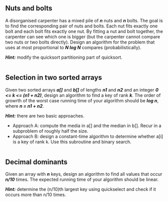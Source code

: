 ## Nuts and bolts

A disorganised carpenter has a mixed pile of **_n_** nuts and **_n_** bolts. The goal is to find the corresponding pair of nuts and bolts. Each nut fits exactly one bolt and each bolt fits exactly one nut. By fitting a nut and bolt together, the carpenter can see which one is bigger (but the carpenter cannot compare two nuts or two bolts directly). Design an algorithm for the problem that uses at most proportional to **_N log N_** compares (probabilistically).

**_Hint:_** modify the quicksort partitioning part of quicksort.

```

```

## Selection in two sorted arrays

Given two sorted arrays **_a[]_** and **_b[]_** of lengths **_n1_** and **_n2_** and an integer **_0 <= k <= (n1 + n2)_**, design an algorithm to find a key of rank **_k_**. The order of growrth of the worst case running time of your algorithm should be **_log n_**, where **_n = n1 + n2_**.

**_Hint:_** there are two basic approaches.

-   Approach A: compute the media in a[] and the median in b[]. Recur in a subproblem of roughly half the size.
-   Approach B: design a constant-time algorithm to determine whether a[i] is a key of rank k. Use this subroutine and binary search.

```

```

## Decimal dominants

Given an array with **_n_** keys, design an algorithm to find all values that occur **_n/10_** times. The expected running time of your algorithm should be linear.

**_Hint:_** determine the (n/10)th largest key using quickselect and check if it occurs more than n/10 times.

```

```
